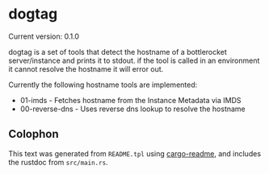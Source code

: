 # dogtag

Current version: 0.1.0

dogtag is a set of tools that detect the hostname of a bottlerocket server/instance and prints it to stdout.
if the tool is called in an environment it cannot resolve the hostname it will error out.

Currently the following hostname tools are implemented:

* 01-imds - Fetches hostname from the Instance Metadata via IMDS
* 00-reverse-dns - Uses reverse dns lookup to resolve the hostname

## Colophon

This text was generated from `README.tpl` using [cargo-readme](https://crates.io/crates/cargo-readme), and includes the rustdoc from `src/main.rs`.
